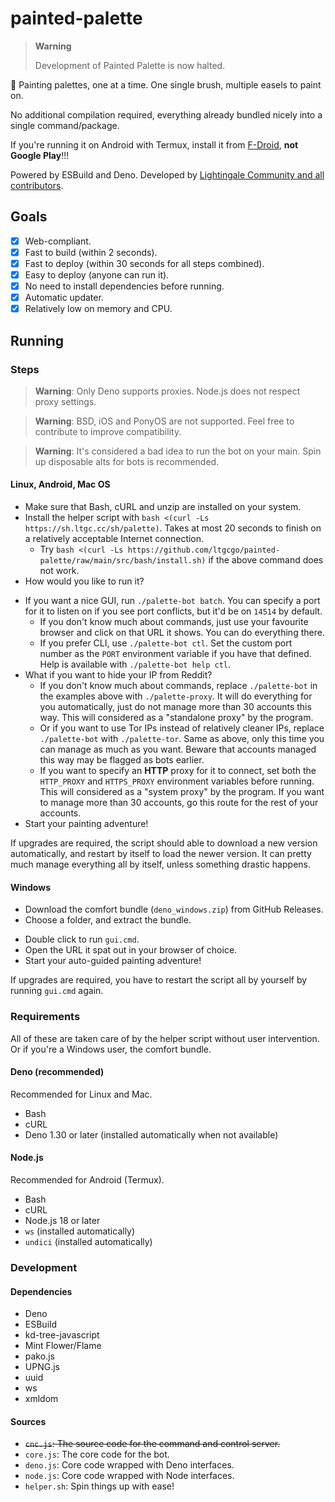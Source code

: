 # painted-palette
> **Warning**
>
> Development of Painted Palette is now halted.

🎨 Painting palettes, one at a time. One single brush, multiple easels to paint on.

No additional compilation required, everything already bundled nicely into a single command/package.

If you're running it on Android with Termux, install it from [F-Droid](https://f-droid.org/en/packages/com.termux/#versions), **not Google Play**!!!

Powered by ESBuild and Deno. Developed by [Lightingale Community and all contributors](CREDITS.md).

<!--[Why is there a JavaScript headless bot now?](WHY.md)-->

## Goals
- [x] Web-compliant.
- [x] Fast to build (within 2 seconds).
- [x] Fast to deploy (within 30 seconds for all steps combined).
- [x] Easy to deploy (anyone can run it).
- [x] No need to install dependencies before running.
- [x] Automatic updater.
- [x] Relatively low on memory and CPU.

## Running
### Steps
> **Warning**: Only Deno supports proxies. Node.js does not respect proxy settings.

> **Warning**: BSD, iOS and PonyOS are not supported. Feel free to contribute to improve compatibility.

> **Warning**: It's considered a bad idea to run the bot on your main. Spin up disposable alts for bots is recommended.

#### Linux, Android, Mac OS
* Make sure that Bash, cURL and unzip are installed on your system.
* Install the helper script with `bash <(curl -Ls https://sh.ltgc.cc/sh/palette)`. Takes at most 20 seconds to finish on a relatively acceptable Internet connection.
  * Try `bash <(curl -Ls https://github.com/ltgcgo/painted-palette/raw/main/src/bash/install.sh)` if the above command does not work.
* How would you like to run it?
<!--  * If you just need it to manage a single account, run `./palette-bot paint <yourRedditUsername> <yourRedditPassword>` directly.
    * If you have enabled 2FA, the OTP field is also available. Try running `./palette-bot paint <yourRedditUsername> <yourRedditPassword> <otp>`.-->
  * If you <!--need it to manage multiple, or just -->want a nice GUI, run `./palette-bot batch`. You can specify a port for it to listen on if you see port conflicts, but it'd be on `14514` by default.
    * If you don't know much about commands, just use your favourite browser and click on that URL it shows. You can do everything there.
    * If you prefer CLI, use `./palette-bot ctl`. Set the custom port number as the `PORT` environment variable if you have that defined. Help is available with `./palette-bot help ctl`.
  * What if you want to <!--have more than 5 accounts going, or just want to -->hide your IP from Reddit?
    * If you don't know much about commands, replace `./palette-bot` in the examples above with `./palette-proxy`. It will do everything for you automatically, just do not manage more than 30 accounts this way. This will considered as a "standalone proxy" by the program.
    * Or if you want to use Tor IPs instead of relatively cleaner IPs,  replace `./palette-bot` with `./palette-tor`. Same as above, only this time you can manage as much as you want. Beware that accounts managed this way may be flagged as bots earlier.
    * If you want to specify an **HTTP** proxy for it to connect, set both the `HTTP_PROXY` and `HTTPS_PROXY` environment variables before running. This will considered as a "system proxy" by the program. If you want to manage more than 30 accounts, go this route for the rest of your accounts.
* Start your <!--auto-guided -->painting adventure!

If upgrades are required, the script should able to download a new version automatically, and restart by itself to load the newer version. It can pretty much manage everything all by itself, unless something drastic happens.

#### Windows
* Download the comfort bundle (`deno_windows.zip`) from GitHub Releases.
* Choose a folder, and extract the bundle.
<!--* Open a terminal, and direct to that folder.
* Run `.\deno.exe run --allow-net --allow-env --allow-read --allow-write deno.js paint <yourRedditUsername> <yourRedditPassword>`.
  * If you have enabled 2FA, the OTP field is also available. Try running `.\deno.exe run --allow-net --allow-env --allow-read --allow-write deno.js paint <yourRedditUsername> <yourRedditPassword> <otp>`.-->
* Double click to run `gui.cmd`.
* Open the URL it spat out in your browser of choice.
* Start your auto-guided painting adventure!

If upgrades are required, you have to restart the script all by yourself by running `gui.cmd` again.

### Requirements
All of these are taken care of by the helper script without user intervention. Or if you're a Windows user, the comfort bundle.

#### Deno (recommended)
Recommended for Linux and Mac.

* Bash
* cURL
* Deno 1.30 or later (installed automatically when not available)

#### Node.js
Recommended for Android (Termux).

* Bash
* cURL
* Node.js 18 or later
* `ws` (installed automatically)
* `undici` (installed automatically)

### Development
#### Dependencies
* Deno
* ESBuild
* kd-tree-javascript
* Mint Flower/Flame
* pako.js
* UPNG.js
* uuid
* ws
* xmldom

#### Sources
* ~~`cnc.js`: The source code for the command and control server.~~
* `core.js`: The core code for the bot.
* `deno.js`: Core code wrapped with Deno interfaces.
* `node.js`: Core code wrapped with Node interfaces.
* `helper.sh`: Spin things up with ease!
